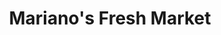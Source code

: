 ---
title: "Mariano's Fresh Market"
url: /chicago/marianos-fresh-market-north-sheridan-road/
shop: supermarket
---